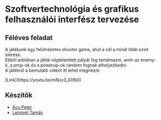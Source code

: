 # Szoftvertechnológia és grafikus felhasználói interfész tervezése
## Féléves feladat

<p>A játékunk egy felülnézetes shooter game, ahol a cél a minél több szint elérése.<br>
Ebből adódóan a játék végtelenített pályát fog tartalmazni, amin az enemy-k, a prop-ok és a powerup-ok random fognak elhelyezkedni.<br>
A játékról a bemutató videót itt lehet megnézni:</p> [Link](https://youtu.be/mNxx3_GIIN0)

## Készítők

 - [Ács Péter](https://github.com/tsaskater)
 - [Lengyel Tamás](https://github.com/tamas-lengyel)
